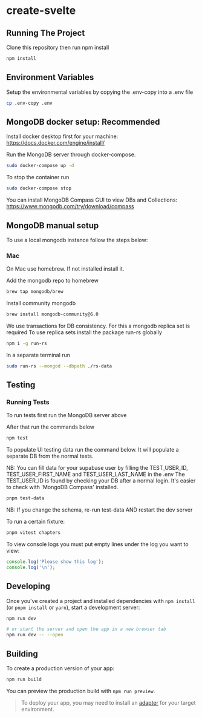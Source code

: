 # create-svelte

## Running The Project

Clone this repository then run npm install

```bash
npm install
```

## Environment Variables

Setup the environmental variables by copying the .env-copy into a .env file

```bash
cp .env-copy .env
```

## MongoDB docker setup: Recommended

Install docker desktop first for your machine:
https://docs.docker.com/engine/install/

Run the MongoDB server through docker-compose.

```bash
sudo docker-compose up -d
```

To stop the container run

```bash
sudo docker-compose stop
```

You can install MongoDB Compass GUI to view DBs and Collections:
https://www.mongodb.com/try/download/compass

## MongoDB manual setup

To use a local mongodb instance follow the steps below:

### Mac

On Mac use homebrew. If not installed install it.

Add the mongodb repo to homebrew

```bash
brew tap mongodb/brew
```

Install community mongodb

```bash
brew install mongodb-community@6.0
```

We use transactions for DB consistency. For this a mongodb replica set is required
To use replica sets install the package run-rs globally

```bash
npm i -g run-rs
```

In a separate terminal run

```bash
sudo run-rs --mongod --dbpath ./rs-data
```

## Testing

### Running Tests

To run tests first run the MongoDB server above

After that run the commands below

```bash
npm test
```

To populate UI testing data run the command below. It will populate a separate DB from the normal tests.

NB: You can fill data for your supabase user by filling the TEST_USER_ID, TEST_USER_FIRST_NAME and TEST_USER_LAST_NAME in the .env
The TEST_USER_ID is found by checking your DB after a normal login. It's easier to check with 'MongoDB Compass' installed.

```bash
pnpm test-data
```

NB: If you change the schema, re-run test-data AND restart the dev server

To run a certain fixture:

```bash
pnpm vitest chapters
```

To view console logs you must put empty lines under the log you want to view:

```javascript
console.log('Please show this log');
console.log('\n');
```

## Developing

Once you've created a project and installed dependencies with `npm install` (or `pnpm install` or `yarn`), start a development server:

```bash
npm run dev

# or start the server and open the app in a new browser tab
npm run dev -- --open
```

## Building

To create a production version of your app:

```bash
npm run build
```

You can preview the production build with `npm run preview`.

> To deploy your app, you may need to install an [adapter](https://kit.svelte.dev/docs/adapters) for your target environment.

